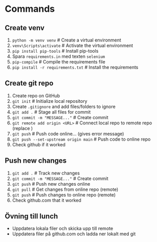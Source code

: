 # Commands

## Create venv

1. `python -m venv venv` # Create a virtual environment
2. `venv\Scripts\activate` # Activate the virtual environment
3. `pip install pip-tools` # Install pip-tools
4. Spara `requirements.in` med texten `selenium`
5. `pip-compile` # Compile the requirements file
6. `pip install -r requirements.txt` # Install the requirements

## Create git repo

1. Create repo on GitHub
2. `git init` # Initialize local repository
3. Create `.gitignore` and add files/folders to ignore
4. `git add .` # Stage all files for commit
5. `git commit -m "MESSAGE..."` # Create commit
6. `git remote add origin <URL>` # Connect local repo to remote repo (replace <URL>)
7. `git push` # Push code online... (gives error message)
8. `git push --set-upstream origin main` # Push code to online repo
9. Check github if it worked

## Push new changes

1. `git add .` # Track new changes
2. `git commit -m "MESSAGE..."` # Create commit
3. `git push` # Push new changes online
4. `git pull` # Get changes from online repo (remote)
5. `git push` # Push changes to online repo (remote)
6. Check github.com that it worked

## Övning till lunch

- Uppdatera lokala filer och skicka upp till remote
- Uppdatera filer på github.com och ladda ner lokalt med git
